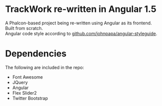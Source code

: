 # TrackWork re-written in Angular 1.5
A Phalcon-based project being re-written using Angular as its frontend. Built from scratch.  
Angular code style according to [github.com/johnpapa/angular-styleguide](https://github.com/johnpapa/angular-styleguide/blob/master/a1/README.md).

# Dependencies
The following are included in the repo:
* Font Awesome
* JQuery
* Angular
* Flex Slider2
* Twitter Bootstrap
